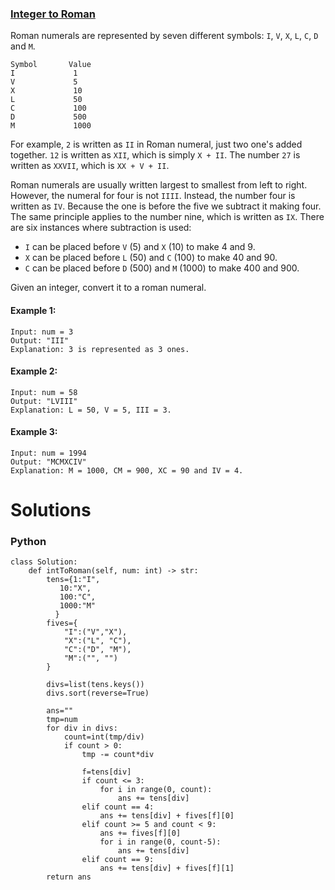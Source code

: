 ### [Integer to Roman](https://leetcode.com/problems/integer-to-roman/) <br>

Roman numerals are represented by seven different symbols: `I`, `V`, `X`, `L`, `C`, `D` and `M`.
```
Symbol       Value
I             1
V             5
X             10
L             50
C             100
D             500
M             1000

```


For example, `2` is written as `II` in Roman numeral, just two one's added together. `12` is written as `XII`, which is simply `X + II`. The number `27` is written as `XXVII`, which is `XX + V + II`.

Roman numerals are usually written largest to smallest from left to right. However, the numeral for four is not `IIII`. Instead, the number four is written as `IV`. Because the one is before the five we subtract it making four. The same principle applies to the number nine, which is written as `IX`. There are six instances where subtraction is used:

 - `I` can be placed before `V` (5) and `X` (10) to make 4 and 9. 
 - `X` can be placed before `L` (50) and `C` (100) to make 40 and 90. 
 - `C` can be placed before `D` (500) and `M` (1000) to make 400 and 900.

Given an integer, convert it to a roman numeral.




#### Example 1:

```
Input: num = 3
Output: "III"
Explanation: 3 is represented as 3 ones.

```

#### Example 2:

```
Input: num = 58
Output: "LVIII"
Explanation: L = 50, V = 5, III = 3.

```

#### Example 3:

```
Input: num = 1994
Output: "MCMXCIV"
Explanation: M = 1000, CM = 900, XC = 90 and IV = 4.

```



# Solutions

### Python
```
class Solution:
    def intToRoman(self, num: int) -> str:
        tens={1:"I",
           10:"X",
           100:"C",
           1000:"M"
          }
        fives={
            "I":("V","X"),
            "X":("L", "C"),
            "C":("D", "M"),
            "M":("", "")
        }
        
        divs=list(tens.keys())
        divs.sort(reverse=True)
        
        ans=""
        tmp=num
        for div in divs:
            count=int(tmp/div)
            if count > 0:
                tmp -= count*div
                
                f=tens[div]
                if count <= 3:
                    for i in range(0, count):
                        ans += tens[div]
                elif count == 4:
                    ans += tens[div] + fives[f][0] 
                elif count >= 5 and count < 9:
                    ans += fives[f][0]
                    for i in range(0, count-5):
                        ans += tens[div]
                elif count == 9:
                    ans += tens[div] + fives[f][1]
        return ans
```
